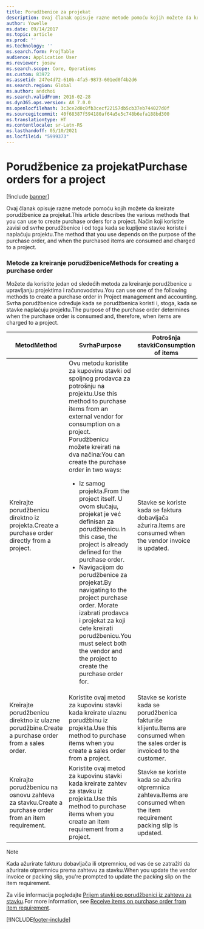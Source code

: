 ```yaml
---
title: Porudžbenice za projekat
description: Ovaj članak opisuje razne metode pomoću kojih možete da kreirate porudžbenice za projekat. Način koji koristite zavisi od svrhe porudžbenice i od toga kada se kupljene stavke koriste i naplaćuju projektu.
author: Yowelle
ms.date: 09/14/2017
ms.topic: article
ms.prod: ''
ms.technology: ''
ms.search.form: ProjTable
audience: Application User
ms.reviewer: josaw
ms.search.scope: Core, Operations
ms.custom: 83972
ms.assetid: 247e4d72-610b-4fa5-9873-601ed0f4b2d6
ms.search.region: Global
ms.author: andchoi
ms.search.validFrom: 2016-02-28
ms.dyn365.ops.version: AX 7.0.0
ms.openlocfilehash: 3c3ce2d0c0fb3cecf22157db5cb37eb744027d0f
ms.sourcegitcommit: 40f68387f594180af64a5e5c748b6efa188bd300
ms.translationtype: HT
ms.contentlocale: sr-Latn-RS
ms.lasthandoff: 05/10/2021
ms.locfileid: "5999373"
---
```

# <a name="purchase-orders-for-a-project"></a><span data-ttu-id="dc16e-104">Porudžbenice za projekat</span><span class="sxs-lookup"><span data-stu-id="dc16e-104">Purchase orders for a project</span></span>

[!include [banner](../includes/banner.md)]

<span data-ttu-id="dc16e-105">Ovaj članak opisuje razne metode pomoću kojih možete da kreirate porudžbenice za projekat.</span><span class="sxs-lookup"><span data-stu-id="dc16e-105">This article describes the various methods that you can use to create purchase orders for a project.</span></span> <span data-ttu-id="dc16e-106">Način koji koristite zavisi od svrhe porudžbenice i od toga kada se kupljene stavke koriste i naplaćuju projektu.</span><span class="sxs-lookup"><span data-stu-id="dc16e-106">The method that you use depends on the purpose of the purchase order, and when the purchased items are consumed and charged to a project.</span></span>

### <a name="methods-for-creating-a-purchase-order"></a><span data-ttu-id="dc16e-107">Metode za kreiranje porudžbenice</span><span class="sxs-lookup"><span data-stu-id="dc16e-107">Methods for creating a purchase order</span></span>

<span data-ttu-id="dc16e-108">Možete da koristite jedan od sledećih metoda za kreiranje porudžbenice u upravljanju projektima i računovodstvu.</span><span class="sxs-lookup"><span data-stu-id="dc16e-108">You can use one of the following methods to create a purchase order in Project management and accounting.</span></span> <span data-ttu-id="dc16e-109">Svrha porudžbenice određuje kada se porudžbenica koristi i, stoga, kada se stavke naplaćuju projektu.</span><span class="sxs-lookup"><span data-stu-id="dc16e-109">The purpose of the purchase order determines when the purchase order is consumed and, therefore, when items are charged to a project.</span></span>

<table>
<colgroup>
<col width="33%" />
<col width="33%" />
<col width="33%" />
</colgroup>
<thead>
<tr class="header">
<th><span data-ttu-id="dc16e-110">Metod</span><span class="sxs-lookup"><span data-stu-id="dc16e-110">Method</span></span></th>
<th><span data-ttu-id="dc16e-111">Svrha</span><span class="sxs-lookup"><span data-stu-id="dc16e-111">Purpose</span></span></th>
<th><span data-ttu-id="dc16e-112">Potrošnja stavki</span><span class="sxs-lookup"><span data-stu-id="dc16e-112">Consumption of items</span></span></th>
</tr>
</thead>
<tbody>
<tr class="odd">
<td><span data-ttu-id="dc16e-113">Kreirajte porudžbenicu direktno iz projekta.</span><span class="sxs-lookup"><span data-stu-id="dc16e-113">Create a purchase order directly from a project.</span></span></td>
<td><span data-ttu-id="dc16e-114">Ovu metodu koristite za kupovinu stavki od spoljnog prodavca za potrošnju na projektu.</span><span class="sxs-lookup"><span data-stu-id="dc16e-114">Use this method to purchase items from an external vendor for consumption on a project.</span></span> <span data-ttu-id="dc16e-115">Porudžbenicu možete kreirati na dva načina:</span><span class="sxs-lookup"><span data-stu-id="dc16e-115">You can create the purchase order in two ways:</span></span>
<ul>
<li><span data-ttu-id="dc16e-116">Iz samog projekta.</span><span class="sxs-lookup"><span data-stu-id="dc16e-116">From the project itself.</span></span> <span data-ttu-id="dc16e-117">U ovom slučaju, projekat je već definisan za porudžbenicu.</span><span class="sxs-lookup"><span data-stu-id="dc16e-117">In this case, the project is already defined for the purchase order.</span></span></li>
<li><span data-ttu-id="dc16e-118">Navigacijom do porudžbenice za projekat.</span><span class="sxs-lookup"><span data-stu-id="dc16e-118">By navigating to the project purchase order.</span></span> <span data-ttu-id="dc16e-119">Morate izabrati prodavca i projekat za koji ćete kreirati porudžbenicu.</span><span class="sxs-lookup"><span data-stu-id="dc16e-119">You must select both the vendor and the project to create the purchase order for.</span></span></li>
</ul></td>
<td><span data-ttu-id="dc16e-120">Stavke se koriste kada se faktura dobavljača ažurira.</span><span class="sxs-lookup"><span data-stu-id="dc16e-120">Items are consumed when the vendor invoice is updated.</span></span></td>
</tr>
<tr class="even">
<td><span data-ttu-id="dc16e-121">Kreirajte porudžbenicu direktno iz ulazne porudžbine.</span><span class="sxs-lookup"><span data-stu-id="dc16e-121">Create a purchase order from a sales order.</span></span></td>
<td><span data-ttu-id="dc16e-122">Koristite ovaj metod za kupovinu stavki kada kreirate ulaznu porudžbinu iz projekta.</span><span class="sxs-lookup"><span data-stu-id="dc16e-122">Use this method to purchase items when you create a sales order from a project.</span></span></td>
<td><span data-ttu-id="dc16e-123">Stavke se koriste kada se porudžbenica fakturiše klijentu.</span><span class="sxs-lookup"><span data-stu-id="dc16e-123">Items are consumed when the sales order is invoiced to the customer.</span></span></td>
</tr>
<tr class="odd">
<td><span data-ttu-id="dc16e-124">Kreirajte porudžbenicu na osnovu zahteva za stavku.</span><span class="sxs-lookup"><span data-stu-id="dc16e-124">Create a purchase order from an item requirement.</span></span></td>
<td><span data-ttu-id="dc16e-125">Koristite ovaj metod za kupovinu stavki kada kreirate zahtev za stavku iz projekta.</span><span class="sxs-lookup"><span data-stu-id="dc16e-125">Use this method to purchase items when you create an item requirement from a project.</span></span></td>
<td><span data-ttu-id="dc16e-126">Stavke se koriste kada se ažurira otpremnica zahteva.</span><span class="sxs-lookup"><span data-stu-id="dc16e-126">Items are consumed when the item requirement packing slip is updated.</span></span></td>
</tr>
</tbody>
</table>

> [!NOTE] 
> <span data-ttu-id="dc16e-127">Kada ažurirate fakturu dobavljača ili otpremnicu, od vas će se zatražiti da ažurirate otpremnicu prema zahtevu za stavku.</span><span class="sxs-lookup"><span data-stu-id="dc16e-127">When you update the vendor invoice or packing slip, you're prompted to update the packing slip on the item requirement.</span></span>

<span data-ttu-id="dc16e-128">Za više informacija pogledajte [Prijem stavki po porudžbenici iz zahteva za stavku](tasks/receive-items-purchase-order-item-requirement.md).</span><span class="sxs-lookup"><span data-stu-id="dc16e-128">For more information, see [Receive items on purchase order from item requirement](tasks/receive-items-purchase-order-item-requirement.md).</span></span>



[!INCLUDE[footer-include](../includes/footer-banner.md)]
